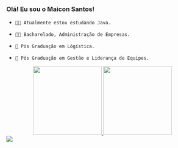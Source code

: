 ### Olá! Eu sou o Maicon Santos!

-     👩‍💻 Atualmente estou estudando Java.
-     👨‍🎓 Bacharelado, Administração de Empresas.
-     📜 Pós Graduação em Lógística.
-     📜 Pós Graduação em Gestão e Liderança de Equipes.

<div align="center">
  <a href="https://github.com/rafaballerini">
  <img height="180em" src="https://github-readme-stats.vercel.app/api?username=maicons89&show_icons=true&theme=dark&include_all_commits=true&count_private=true"/>
  <img height="180em" src="https://github-readme-stats.vercel.app/api/top-langs/?username=maicons89&layout=compact&langs_count=7&theme=dark"/>
</div>
  
  <div>
  <a href="https://instagram.com/maicons89" target="_blank"><img src="https://img.shields.io/badge/-Instagram-%23E4405F?style=for-the- badge&logo=instagram&logoColor=white" target="_blank"></a>    
</div>
